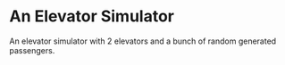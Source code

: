 # An Elevator Simulator

An elevator simulator with 2 elevators and a bunch of random generated
passengers.